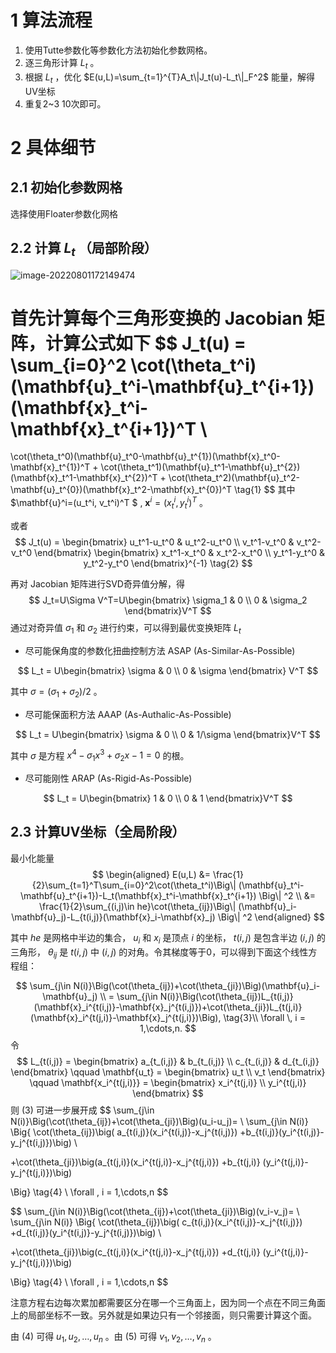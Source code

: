 # 1 算法流程

1. 使用Tutte参数化等参数化方法初始化参数网格。
2. 逐三角形计算 $L_t$ 。
3. 根据 $L_t$ ，优化 $E(u,L)=\sum_{t=1}^{T}A_t\|J_t(u)-L_t\|_F^2$ 能量，解得UV坐标
4. 重复2~3 10次即可。

# 2 具体细节

## 2.1 初始化参数网格

选择使用Floater参数化网格

## 2.2 计算 $L_t$ （局部阶段）

![image-20220801172149474](https://qglh-tuchuang.oss-cn-hangzhou.aliyuncs.com/markdown_img/202208011721537.png)

首先计算每个三角形变换的 Jacobian 矩阵，计算公式如下
$$
J_t(u) = \sum_{i=0}^2 \cot(\theta_t^i)(\mathbf{u}_t^i-\mathbf{u}_t^{i+1})(\mathbf{x}_t^i-\mathbf{x}_t^{i+1})^T \\ 
=
\cot(\theta_t^0)(\mathbf{u}_t^0-\mathbf{u}_t^{1})(\mathbf{x}_t^0-\mathbf{x}_t^{1})^T
+
\cot(\theta_t^1)(\mathbf{u}_t^1-\mathbf{u}_t^{2})(\mathbf{x}_t^1-\mathbf{x}_t^{2})^T
+
\cot(\theta_t^2)(\mathbf{u}_t^2-\mathbf{u}_t^{0})(\mathbf{x}_t^2-\mathbf{x}_t^{0})^T \tag{1}
$$
其中 $\mathbf{u}^i=(u_t^i, v_t^i)^T $ , $\mathbf{x}^i=(x_t^i, y_t^i)^T$ 。

或者
$$
J_t(u) = \begin{bmatrix}
u_t^1-u_t^0 & u_t^2-u_t^0 \\
v_t^1-v_t^0 & v_t^2-v_t^0
\end{bmatrix}
\begin{bmatrix}
x_t^1-x_t^0 & x_t^2-x_t^0 \\
y_t^1-y_t^0 & y_t^2-y_t^0
\end{bmatrix}^{-1} \tag{2}
$$


再对 Jacobian 矩阵进行SVD奇异值分解，得
$$
J_t=U\Sigma V^T=U\begin{bmatrix}
\sigma_1 & 0 \\
0 & \sigma_2
\end{bmatrix}V^T
$$
通过对奇异值 $\sigma_1$ 和 $\sigma_2$ 进行约束，可以得到最优变换矩阵 $L_t$ 

+ 尽可能保角度的参数化扭曲控制方法 ASAP (As-Similar-As-Possible)

$$
L_t = U\begin{bmatrix}
\sigma & 0 \\
0 & \sigma
\end{bmatrix} V^T
$$

其中 $\sigma = (\sigma_1 + \sigma_2)/2$ 。

+ 尽可能保面积方法 AAAP (As-Authalic-As-Possible)

$$
L_t = U\begin{bmatrix}
\sigma & 0 \\
0 & 1/\sigma
\end{bmatrix}V^T
$$

其中 $\sigma$ 是方程 $x^4-\sigma_1 x^3 + \sigma_2 x-1=0$ 的根。

+ 尽可能刚性 ARAP (As-Rigid-As-Possible)

$$
L_t = U\begin{bmatrix}
1 & 0 \\
0 & 1
\end{bmatrix}V^T
$$









## 2.3 计算UV坐标（全局阶段）

最小化能量
$$
\begin{aligned}
E(u,L) &= \frac{1}{2}\sum_{t=1}^T\sum_{i=0}^2\cot(\theta_t^i)\Big\| (\mathbf{u}_t^i-\mathbf{u}_t^{i+1})-L_t(\mathbf{x}_t^i-\mathbf{x}_t^{i+1}) \Big\| ^2  \\
&= \frac{1}{2}\sum_{(i,j)\in he}\cot(\theta_{ij})\Big\| (\mathbf{u}_i-\mathbf{u}_j)-L_{t(i,j)}(\mathbf{x}_i-\mathbf{x}_j) \Big\| ^2
\end{aligned}
$$

其中 $he$ 是网格中半边的集合， $u_i$ 和 $x_i$ 是顶点 $i$ 的坐标， $t(i,j)$ 是包含半边 $(i,j)$ 的三角形， $\theta_{ij}$ 是 $t(i,j)$ 中 $(i,j)$ 的对角。令其梯度等于0，可以得到下面这个线性方程组：

$$
\sum_{j\in N(i)}\Big(\cot(\theta_{ij})+\cot(\theta_{ji})\Big)(\mathbf{u}_i-\mathbf{u}_j) \\
= \sum_{j\in N(i)}\Big(\cot(\theta_{ij})L_{t(i,j)}(\mathbf{x}_i^{t(i,j)}-\mathbf{x}_j^{t(i,j)})+\cot(\theta_{ji})L_{t(j,i)}(\mathbf{x}_i^{t(j,i)}-\mathbf{x}_j^{t(j,i)})\Big), \tag{3}\\
\forall \, i = 1,\cdots,n.
$$
令
$$
L_{t(i,j)} = \begin{bmatrix}
a_{t_(i,j)} & b_{t_(i,j)} \\
c_{t_(i,j)} & d_{t_(i,j)}
\end{bmatrix} \qquad
\mathbf{u_t} = \begin{bmatrix}
u_t  \\
v_t
\end{bmatrix} \qquad
\mathbf{x_i^{t(j,i)}} = \begin{bmatrix}
x_i^{t(j,i)}  \\
y_i^{t(j,i)}
\end{bmatrix}
$$
则 (3) 可进一步展开成
$$
\sum_{j\in N(i)}\Big(\cot(\theta_{ij})+\cot(\theta_{ji})\Big)(u_i-u_j)= \\
\sum_{j\in N(i)}
\Big\{
\cot(\theta_{ij})\big( a_{t(i,j)}(x_i^{t(i,j)}-x_j^{t(i,j)}) +b_{t(i,j)}(y_i^{t(i,j)}-y_j^{t(i,j)})\big) \\

+\cot(\theta_{ji})\big(a_{t(j,i)}(x_i^{t(j,i)}-x_j^{t(j,i)})  +b_{t(j,i)}
(y_i^{t(j,i)}-y_j^{t(j,i)})\big) 

\Big\}
\tag{4} \\ 
\forall \, i = 1,\cdots,n
$$

$$
\sum_{j\in N(i)}\Big(\cot(\theta_{ij})+\cot(\theta_{ji})\Big)(v_i-v_j)= \\
\sum_{j\in N(i)}
\Big\{
\cot(\theta_{ij})\big( c_{t(i,j)}(x_i^{t(i,j)}-x_j^{t(i,j)}) +d_{t(i,j)}(y_i^{t(i,j)}-y_j^{t(i,j)})\big) \\

+\cot(\theta_{ji})\big(c_{t(j,i)}(x_i^{t(j,i)}-x_j^{t(j,i)})  +d_{t(j,i)}
(y_i^{t(j,i)}-y_j^{t(j,i)})\big) 

\Big\}
\tag{4} \\ 
\forall \, i = 1,\cdots,n
$$

注意方程右边每次累加都需要区分在哪一个三角面上，因为同一个点在不同三角面上的局部坐标不一致。另外就是如果边只有一个邻接面，则只需要计算这个面。

由 (4) 可得 $u_1,u_2,\dots,u_n$ 。由 (5) 可得 $v_1,v_2,\dots,v_n$ 。





























